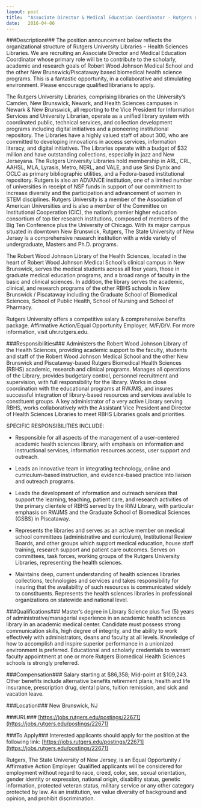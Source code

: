 ```yaml
---
layout: post
title:  "Associate Director & Medical Education Coordinator - Rutgers University"
date:   2016-04-06
---
```


###Description###
The position announcement below reflects the organizational structure of Rutgers University Libraries – Health Sciences Libraries.  We are recruiting an Associate Director and Medical Education Coordinator whose primary role will be to contribute to the scholarly, academic and research goals of Robert Wood Johnson Medical School and the other New Brunswick/Piscataway based biomedical health science programs.    This is a fantastic opportunity, in a collaborative and stimulating environment.  Please encourage qualified librarians to apply.

The Rutgers University Libraries, comprising libraries on the University’s Camden, New Brunswick, Newark, and Health Sciences campuses in Newark & New Brunswick, all reporting to the Vice President for Information Services and University Librarian, operate as a unified library system with coordinated public, technical services, and collection development programs including digital initiatives and a pioneering institutional repository. The Libraries have a highly valued staff of about 300, who are committed to developing innovations in access services, information literacy, and digital initiatives. The Libraries operate with a budget of $32 million and have outstanding collections, especially in jazz and New Jerseyana. The Rutgers University Libraries hold membership in ARL, CRL, AAHSL, MLA, Lyrasis, Metro, NERL, and VALE, and use Sirsi Dynix and OCLC as primary bibliographic utilities, and a Fedora-based institutional repository. Rutgers is also an ADVANCE institution, one of a limited number of universities in receipt of NSF funds in support of our commitment to increase diversity and the participation and advancement of women in STEM disciplines. Rutgers University is a member of the Association of American Universities and is also a member of the Committee on Institutional Cooperation (CIC), the nation’s premier higher education consortium of top tier research institutions, composed of members of the Big Ten Conference plus the University of Chicago. With its major campus situated in downtown New Brunswick, Rutgers, The State University of New Jersey is a comprehensive research institution with a wide variety of undergraduate, Masters and Ph.D. programs.

The Robert Wood Johnson Library of the Health Sciences, located in the heart of Robert Wood Johnson Medical School’s clinical campus in New Brunswick, serves the medical students across all four years, those in graduate medical education programs, and a broad range of faculty in the basic and clinical sciences. In addition, the library serves the academic, clinical, and research programs of the other RBHS schools in New Brunswick / Piscataway including the Graduate School of Biomedical Sciences, School of Public Health, School of Nursing and School of Pharmacy.

Rutgers University offers a competitive salary & comprehensive benefits package. Affirmative Action/Equal Opportunity Employer, M/F/D/V. For more information, visit uhr.rutgers.edu.


###Responsibilities###
Administers the Robert Wood Johnson Library of the Health Sciences, providing academic support to the faculty, students and staff of the Robert Wood Johnson Medical School and the other New Brunswick and Piscataway-based Rutgers Biomedical Health Sciences (RBHS) academic, research and clinical programs. Manages all operations of the Library, provides budgetary control, personnel recruitment and supervision, with full responsibility for the library. Works in close coordination with the educational programs at RWJMS, and insures successful integration of library-based resources and services available to constituent groups. A key administrator of a very active Library serving RBHS, works collaboratively with the Assistant Vice President and Director of Health Sciences Libraries to meet RBHS Libraries goals and priorities.

SPECIFIC RESPONSIBILITIES INCLUDE:

* Responsible for all aspects of the management of a user-centered academic health sciences library, with emphasis on information and instructional services, information resources access, user support and outreach.

* Leads an innovative team in integrating technology, online and curriculum-based instruction, and evidence-based practice into liaison and outreach programs.

* Leads the development of information and outreach services that support the learning, teaching, patient care, and research activities of the primary clientele of RBHS served by the RWJ Library, with particular emphasis on RWJMS and the Graduate School of Biomedical Sciences (GSBS) in Piscataway.

* Represents the libraries and serves as an active member on medical school committees (administrative and curriculum), Institutional Review Boards, and other groups which support medical education, house staff training, research support and patient care outcomes. Serves on committees, task forces, working groups of the Rutgers University Libraries, representing the health sciences.

* Maintains deep, current understanding of health sciences libraries collections, technologies and services and takes responsibility for insuring that the availability of such resources is communicated widely to constituents. Represents the health sciences libraries in professional organizations on statewide and national level.



###Qualifications###
Master’s degree in Library Science plus five (5) years of administrative/managerial experience in an academic health sciences library in an academic medical center. Candidate must possess strong communication skills, high degree of integrity, and the ability to work effectively with administrators, deans and faculty at all levels. Knowledge of how to accomplish and inspire superior performance in a unionized environment is preferred. Educational and scholarly credentials to warrant faculty appointment at one or more Rutgers Biomedical Health Sciences schools is strongly preferred.


###Compensation###
Salary starting at $86,358; Mid-point at $109,243. Other benefits include alternative benefits retirement plans, health and life insurance, prescription drug, dental plans, tuition remission, and sick and vacation leave.


###Location###
New Brunswick, NJ


###URL###
 [https://jobs.rutgers.edu/postings/22671](https://jobs.rutgers.edu/postings/22671)

###To Apply###
Interested applicants should apply for the position at the following link:  [https://jobs.rutgers.edu/postings/22671](https://jobs.rutgers.edu/postings/22671)

Rutgers, The State University of New Jersey, is an Equal Opportunity / Affirmative Action Employer. Qualified applicants will be considered for employment without regard to race, creed, color, sex, sexual orientation, gender identity or expression, national origin, disability status, genetic information, protected veteran status, military service or any other category protected by law. As an institution, we value diversity of background and opinion, and prohibit discrimination.





